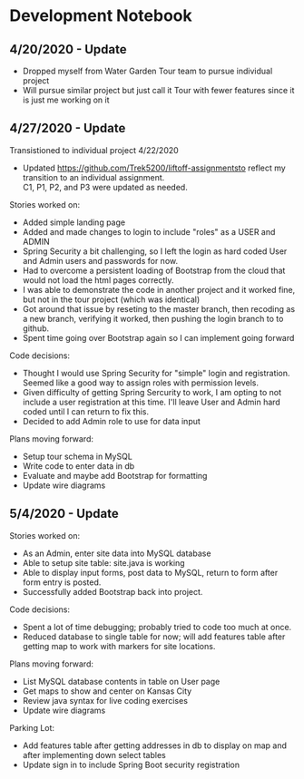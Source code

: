 # Development Notebook

## 4/20/2020 - Update

* Dropped myself from Water Garden Tour team to pursue individual project<br>
* Will pursue similar project but just call it Tour with fewer features since it is just me working on it

## 4/27/2020 - Update

Transistioned to individual project 4/22/2020<br>
* Updated https://github.com/Trek5200/liftoff-assignmentsto reflect my transition to an individual assignment.<br>
C1, P1, P2, and P3 were updated as needed.

Stories worked on:<br>
* Added simple landing page<br>
* Added and made changes to login to include "roles" as a USER and ADMIN<br>
* Spring Security a bit challenging, so I left the login as hard coded User and Admin users and passwords for now.<br>
* Had to overcome a persistent loading of Bootstrap from the cloud that would not load the html pages correctly.<br>
* I was able to demonstrate the code in another project and it worked fine, but not in the tour project (which was identical)<br>
* Got around that issue by reseting to the master branch, then recoding as a new branch, verifying it worked, then pushing the login branch to to github.<br>
* Spent time going over Bootstrap again so I can implement going forward

Code decisions:<br>
* Thought I would use Spring Security for "simple" login and registration. Seemed like a good way to assign roles with permission levels.<br>
* Given difficulty of getting Spring Sercurity to work, I am opting to not include a user registration at this time. I'll leave User and Admin hard coded until I can return to fix this.<br>
* Decided to add Admin role to use for data input<br>

Plans moving forward:<br>
* Setup tour schema in MySQL<br>
* Write code to enter data in db<br>
* Evaluate and maybe add Bootstrap for formatting<br>
* Update wire diagrams<br>

## 5/4/2020 - Update

Stories worked on:<br>
* As an Admin, enter site data into MySQL database<br>
* Able to setup site table: site.java is working<br>
* Able to display input forms, post data to MySQL, return to form after form entry is posted.<br>
* Successfully added Bootstrap back into project.<br>

Code decisions:<br>
* Spent a lot of time debugging; probably tried to code too much at once.<br>
* Reduced database to single table for now; will add features table after getting map to work with markers for site locations.<br>

Plans moving forward:<br>
* List MySQL database contents in table on User page<br>
* Get maps to show and center on Kansas City<br>
* Review java syntax for live coding exercises<br>
* Update wire diagrams<br>

Parking Lot:<br>
* Add features table after getting addresses in db to display on map and after implementing down select tables
* Update sign in to include Spring Boot security registration
